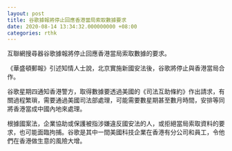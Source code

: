 ```yaml
---
layout: post
title: 谷歌據報將停止回應香港當局索取數據要求
date: 2020-08-14 13:34:32.000000000 +08:00
categories: rthk
---
```


互聯網搜尋器谷歌據報將停止回應香港當局索取數據的要求。

《華盛頓郵報》引述知情人士說，北京實施新國安法後，谷歌將停止與香港當局合作。

谷歌星期四通知香港警方，取得數據要透過美國的《司法互助條約》作出請求，有關過程繁瑣，需要通過美國司法部處理，可能需要數星期甚至數月時間，安排等同將香港當成中國內地來處理。

根據國案法，企業協助或保護被指涉嫌違反國安法的人，或拒絕當局索取資料的要求，也可能面臨拘捕。谷歌是其中一間美國科技企業在香港有分公司和員工，令他們在香港做生意的風險大增。
